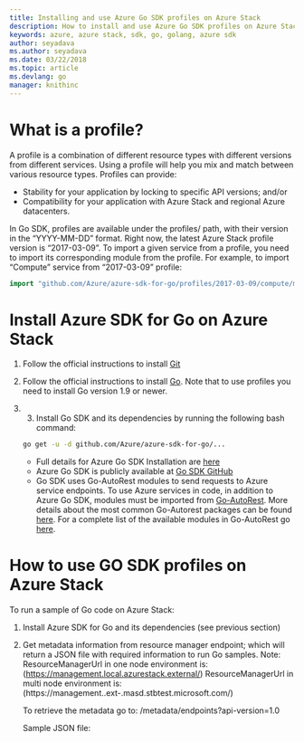 ```yaml
---
title: Installing and use Azure Go SDK profiles on Azure Stack
description: How to install and use Azure Go SDK profiles on Azure Stack environment.
keywords: azure, azure stack, sdk, go, golang, azure sdk
author: seyadava
ms.author: seyadava
ms.date: 03/22/2018
ms.topic: article
ms.devlang: go
manager: knithinc
---
```


# What is a profile?
A profile is a combination of different resource types with different versions from different services. Using a profile will help you mix and match between various resource types. Profiles can provide:

* Stability for your application by locking to specific API versions; and/or
* Compatibility for your application with Azure Stack and regional Azure datacenters.

In Go SDK, profiles are available under the profiles/ path, with their version in the “YYYY-MM-DD” format. Right now, the latest Azure Stack profile version is “2017-03-09”. To import a given service from a profile, you need to import its corresponding module from the profile. For example, to import “Compute” service from “2017-03-09” profile:

```go
import "github.com/Azure/azure-sdk-for-go/profiles/2017-03-09/compute/mgmt/compute"
```

# Install Azure SDK for Go on Azure Stack
1. Follow the official instructions to install [Git](https://git-scm.com/book/en/v2/Getting-Started-Installing-Git)
2. Follow the official instructions to install [Go](https://golang.org/dl/). Note that to use profiles you need to install Go version 1.9 or newer.
3. 	3. Install Go SDK and its dependencies by running the following bash command:

    ```bash
    go get -u -d github.com/Azure/azure-sdk-for-go/...
    ```
    * Full details for Azure Go SDK Installation are [here](https://docs.microsoft.com/en-us/go/azure/azure-sdk-go-install#get-the-azure-sdk-for-go)
    * Azure Go SDK is publicly available at [Go SDK GitHub](https://github.com/Azure/azure-sdk-for-go)
    * Go SDK uses Go-AutoRest modules to send requests to Azure service endpoints. To use Azure services in code, in addition to Azure Go SDK, modules must be imported from [Go-AutoRest](https://github.com/Azure/go-autorest). More details about the most common Go-Autorest packages can be found [here](https://docs.microsoft.com/en-us/go/azure/azure-sdk-go-install#including-the-azure-sdk-for-go-in-your-project). For a complete list of the available modules in Go-AutoRest go [here](https://godoc.org/github.com/Azure/go-autorest).

# How to use GO SDK profiles on Azure Stack
To run a sample of Go code on Azure Stack:

1. Install Azure SDK for Go and its dependencies (see previous section)
2. Get metadata information from resource manager endpoint; which will return a JSON file with required information to run Go samples.
    Note:   ResourceManagerUrl in one node environment is: (https://management.local.azurestack.external/)
            ResourceManagerUrl in multi node environment is: (https://management.<location>.ext-<machine-name>.masd.stbtest.microsoft.com/)

    To retrieve the metadata go to: <ResourceManagerUrl>/metadata/endpoints?api-version=1.0

    Sample JSON file: 
    